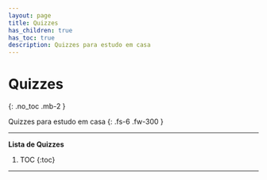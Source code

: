```yaml
---
layout: page
title: Quizzes
has_children: true
has_toc: true
description: Quizzes para estudo em casa
---
```


# Quizzes
{: .no_toc .mb-2 }

Quizzes para estudo em casa
{: .fs-6 .fw-300 }

---
**Lista de Quizzes**
1. TOC
{:toc}
---
